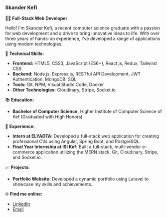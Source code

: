 ### Skander Kefi

👨‍💻 **Full-Stack Web Developer**

Hello! I'm Skander Kefi, a recent computer science graduate with a passion for web development and a drive to bring innovative ideas to life. With over three years of hands-on experience, I've developed a range of applications using modern technologies.

🌟 **Technical Skills:**
- **Frontend:** HTML5, CSS3, JavaScript (ES6+), React.js, Redux, Tailwind CSS
- **Backend:** Node.js, Express.js, RESTful API Development, JWT Authentication, MongoDB, SQL
- **Tools:** Git, NPM, Visual Studio Code, Docker
- **Other Technologies:** Cloudinary, Stripe, Socket.io

📚 **Education:**
- **Bachelor of Computer Science,** Higher Institute of Computer Science of Kef (Graduated with High Honors)

💼 **Experience:**
- **Intern at ELYADTA:** Developed a full-stack web application for creating professional CVs using Angular, Spring Boot, and PostgreSQL.
- **Final Year Internship at ISI Kef:** Built a full-stack, multi-vendor e-commerce application utilizing the MERN stack, Git, Cloudinary, Stripe, and Socket.io.

📈 **Projects:**
- **Portfolio Website:** Developed a dynamic portfolio using Laravel to showcase my skills and achievements.

🌐 **Find me online:**
- [LinkedIn](https://linkedin.com/in/skander-kefi)
- [Email](mailto:skanderkefi88@gmail.com)
